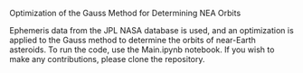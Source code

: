 Optimization of the Gauss Method for Determining NEA Orbits

Ephemeris data from the JPL NASA database is used, and an optimization is applied to the Gauss method to determine the orbits of near-Earth asteroids. 
To run the code, use the Main.ipynb notebook. If you wish to make any contributions, please clone the repository.


